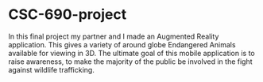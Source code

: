 # CSC-690-project

In this final project my partner and I made an Augmented Reality application. This gives a variety of around globe Endangered Animals available for viewing in 3D. The ultimate goal of this mobile application is to raise awareness, to make the majority of the public be involved in the fight against wildlife trafficking. 
